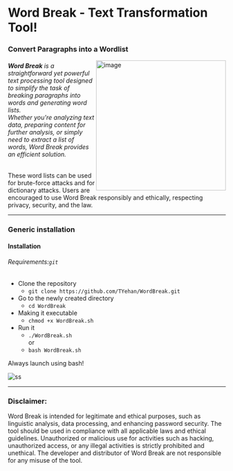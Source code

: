 # Word Break - Text Transformation Tool!
### Convert Paragraphs into a Wordlist   

<img src="https://github.com/TYehan/WordBreak/assets/85949077/d1b601e6-f0e0-4d68-be7a-4b1b0b0eab72" alt="image" width="300" align="right">

###### <b>Word Break</b> is a straightforward yet powerful text processing tool designed to simplify the task of breaking paragraphs into words and generating word lists. <br>Whether you're analyzing text data, preparing content for further analysis, or simply need to extract a list of words, Word Break provides an efficient solution.

These word lists can be used for brute-force attacks and for dictionary attacks. Users are encouraged to use Word Break responsibly and ethically, respecting privacy, security, and the law.

---

### Generic installation
#### Installation
###### <i>Requirements:</i>```git```

- Clone the repository
  - ``` git clone https://github.com/TYehan/WordBreak.git ```
- Go to the newly created directory
  - ``` cd WordBreak  ```
- Making it executable
  - ``` chmod +x WordBreak.sh ```
- Run it
  - ``` ./WordBreak.sh ``` <br>
     or
  - ``` bash WordBreak.sh ```

Always launch using bash!

![ss](https://github.com/TYehan/WordBreak/assets/85949077/05c6fd49-f7e9-42a8-8e39-05fbb6403ef3)

---
### Disclaimer:

Word Break is intended for legitimate and ethical purposes, such as linguistic analysis, data processing, and enhancing password security. The tool should be used in compliance with all applicable laws and ethical guidelines. Unauthorized or malicious use for activities such as hacking, unauthorized access, or any illegal activities is strictly prohibited and unethical. The developer and distributor of Word Break are not responsible for any misuse of the tool.

